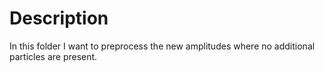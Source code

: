# Description

In this folder I want to preprocess the new amplitudes where no additional particles are present.

